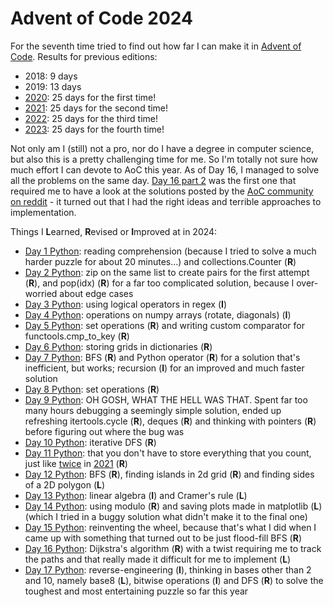 # Advent of Code 2024

For the seventh time tried to find out how far I can make it in [Advent of Code](https://adventofcode.com/2023/). Results for previous editions:
* 2018: 9 days
* 2019: 13 days
* [2020](https://github.com/Leftfish/Advent-of-Code-2020): 25 days for the first time!
* [2021](https://github.com/Leftfish/Advent-of-Code-2021): 25 days for the second time!
* [2022](https://github.com/Leftfish/Advent-of-Code-2022): 25 days for the third time!
* [2023](https://github.com/Leftfish/Advent-of-Code-2023): 25 days for the fourth time!

Not only am I (still) not a pro, nor do I have a degree in computer science, but also this is a pretty challenging time for me. So I'm totally not sure how much effort I can devote to AoC this year. As of Day 16, I managed to solve all the problems on the same day. [Day 16 part 2](https://adventofcode.com/2024/day/16) was the first one that required me to have a look at the solutions posted by the [AoC community on reddit](https://www.reddit.com/r/adventofcode/) - it turned out that I had the right ideas and terrible approaches to implementation.

Things I **L**earned, **R**evised or **I**mproved at in 2024:

* [Day 1 Python](01/d01.py): reading comprehension (because I tried to solve a much harder puzzle for about 20 minutes...) and collections.Counter (**R**)
* [Day 2 Python](02/d02.py): zip on the same list to create pairs for the first attempt (**R**), and pop(idx) (**R**) for a far too complicated solution, because I over-worried about edge cases
* [Day 3 Python](03/d03.py): using logical operators in regex (**I**)
* [Day 4 Python](04/d04.py): operations on numpy arrays (rotate, diagonals) (**I**)
* [Day 5 Python](05/d05.py): set operations (**R**) and writing custom comparator for functools.cmp_to_key (**R**)
* [Day 6 Python](06/d06.py): storing grids in dictionaries (**R**)
* [Day 7 Python](07/d07.py): BFS (**R**) and Python operator (**R**) for a solution that's inefficient, but works; recursion (**I**) for an improved and much faster solution
* [Day 8 Python](08/d08.py): set operations (**R**)
* [Day 9 Python](09/d09.py): OH GOSH, WHAT THE HELL WAS THAT. Spent far too many hours debugging a seemingly simple solution, ended up refreshing itertools.cycle (**R**), deques (**R**) and thinking with pointers (**R**) before figuring out where the bug was
* [Day 10 Python](10/d10.py): iterative DFS (**R**)
* [Day 11 Python](11/d11.py): that you don't have to store everything that you count, just like [twice](https://github.com/Leftfish/Advent-of-Code-2021/blob/main/06/d06.py) in [2021](https://github.com/Leftfish/Advent-of-Code-2021/blob/main/14/d14.py) (**R**)
* [Day 12 Python](12/d12.py): BFS (**R**), finding islands in 2d grid (**R**) and finding sides of a 2D polygon (**L**)
* [Day 13 Python](13/d13.py): linear algebra (**I**) and Cramer's rule (**L**)
* [Day 14 Python](14/d14.py): using modulo (**R**) and saving plots made in matplotlib (**L**) (which I tried in a buggy solution what didn't make it to the final one)
* [Day 15 Python](15/d15.py): reinventing the wheel, because that's what I did when I came up with something that turned out to be just flood-fill BFS (**R**)
* [Day 16 Python](16/d16.py): Dijkstra's algorithm (**R**) with a twist requiring me to track the paths and that really made it difficult for me to implement (**L**)
* [Day 17 Python](17/d17.py): reverse-engineering (**I**), thinking in bases other than 2 and 10, namely base8 (**L**), bitwise operations (**I**) and DFS (**R**) to solve the toughest and most entertaining puzzle so far this year